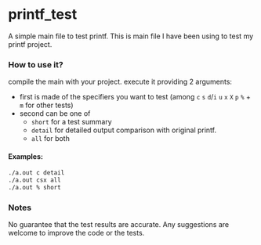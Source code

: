# printf_test
A simple main file to test printf.
This is main file I have been using to test my printf project.

### How to use it?
compile the main with your project. 
execute it providing 2 arguments: 
* first is made of the specifiers you want to test (among `c` `s` `d`/`i` `u` `x` `X` `p` `%` + `m` for other tests)
* second can be one of
  * `short` for a test summary
  * `detail` for detailed output comparison with original printf.
  * `all` for both
#### Examples:
```bash
./a.out c detail
./a.out csx all
./a.out % short
```
### Notes
No guarantee that the test results are accurate.
Any suggestions are welcome to improve the code or the tests.
